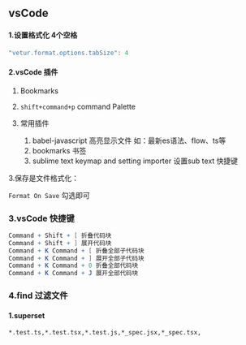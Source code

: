 ## vsCode

#### 1.设置格式化 4个空格

```javascript
"vetur.format.options.tabSize": 4 
```

#### 2.vsCode 插件

1. Bookmarks

5. `shift+command+p`   command Palette

6. 常用插件

   1. babel-javascript 高亮显示文件 如：最新es语法、flow、ts等
   2. bookmarks 书签
   3. sublime text keymap and setting importer 设置sub text 快捷键

3.保存是文件格式化：

`Format On Save`  勾选即可 

### 3.vsCode 快捷键

```mathematica
Command + Shift + [ 折叠代码块
Command + Shift + ] 展开代码块
Command + K Command + [ 折叠全部子代码块
Command + K Command + ] 展开全部子代码块
Command + K Command + 0 折叠全部代码块
Command + K Command + J 展开全部代码块
```

### 4.find 过滤文件

#### 1.superset

`*.test.ts,*.test.tsx,*.test.js,*_spec.jsx,*_spec.tsx,`

